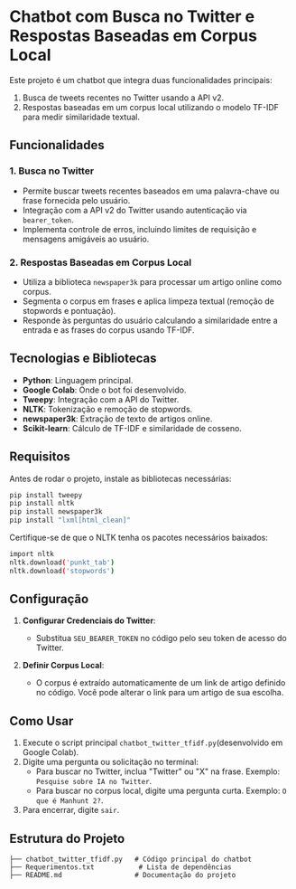 # Chatbot com Busca no Twitter e Respostas Baseadas em Corpus Local

Este projeto é um chatbot que integra duas funcionalidades principais:
1. Busca de tweets recentes no Twitter usando a API v2.
2. Respostas baseadas em um corpus local utilizando o modelo TF-IDF para medir similaridade textual.

## Funcionalidades

### 1. Busca no Twitter
- Permite buscar tweets recentes baseados em uma palavra-chave ou frase fornecida pelo usuário.
- Integração com a API v2 do Twitter usando autenticação via `bearer_token`.
- Implementa controle de erros, incluindo limites de requisição e mensagens amigáveis ao usuário.

### 2. Respostas Baseadas em Corpus Local
- Utiliza a biblioteca `newspaper3k` para processar um artigo online como corpus.
- Segmenta o corpus em frases e aplica limpeza textual (remoção de stopwords e pontuação).
- Responde às perguntas do usuário calculando a similaridade entre a entrada e as frases do corpus usando TF-IDF.

## Tecnologias e Bibliotecas
- **Python**: Linguagem principal.
- **Google Colab**: Onde o bot foi desenvolvido.
- **Tweepy**: Integração com a API do Twitter.
- **NLTK**: Tokenização e remoção de stopwords.
- **newspaper3k**: Extração de texto de artigos online.
- **Scikit-learn**: Cálculo de TF-IDF e similaridade de cosseno.

## Requisitos
Antes de rodar o projeto, instale as bibliotecas necessárias:

```Python
pip install tweepy
pip install nltk
pip install newspaper3k
pip install "lxml[html_clean]"
```

Certifique-se de que o NLTK tenha os pacotes necessários baixados:
```Bash
import nltk
nltk.download('punkt_tab')
nltk.download('stopwords')
```

## Configuração
1. **Configurar Credenciais do Twitter**:
   - Substitua `SEU_BEARER_TOKEN` no código pelo seu token de acesso do Twitter.

2. **Definir Corpus Local**:
   - O corpus é extraído automaticamente de um link de artigo definido no código. Você pode alterar o link para um artigo de sua escolha.

## Como Usar
1. Execute o script principal `chatbot_twitter_tfidf.py`(desenvolvido em Google Colab).
2. Digite uma pergunta ou solicitação no terminal:
   - Para buscar no Twitter, inclua "Twitter" ou "X" na frase. Exemplo: `Pesquise sobre IA no Twitter`.
   - Para buscar no corpus local, digite uma pergunta curta. Exemplo: `O que é Manhunt 2?`.
3. Para encerrar, digite `sair`.

## Estrutura do Projeto
```
├── chatbot_twitter_tfidf.py   # Código principal do chatbot
├── Requerimentos.txt           # Lista de dependências
├── README.md                  # Documentação do projeto
```